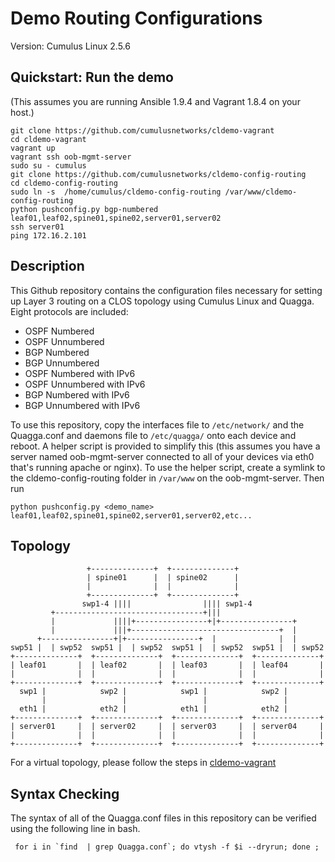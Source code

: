Demo Routing Configurations
===========================
Version: Cumulus Linux 2.5.6


Quickstart: Run the demo
------------------------
(This assumes you are running Ansible 1.9.4 and Vagrant 1.8.4 on your host.)

    git clone https://github.com/cumulusnetworks/cldemo-vagrant
    cd cldemo-vagrant
    vagrant up
    vagrant ssh oob-mgmt-server
    sudo su - cumulus
    git clone https://github.com/cumulusnetworks/cldemo-config-routing
    cd cldemo-config-routing
    sudo ln -s  /home/cumulus/cldemo-config-routing /var/www/cldemo-config-routing
    python pushconfig.py bgp-numbered leaf01,leaf02,spine01,spine02,server01,server02
    ssh server01
    ping 172.16.2.101


Description
-----------
This Github repository contains the configuration files necessary for setting
up Layer 3 routing on a CLOS topology using Cumulus Linux and Quagga. Eight
protocols are included:

 * OSPF Numbered
 * OSPF Unnumbered
 * BGP Numbered
 * BGP Unnumbered
 * OSPF Numbered with IPv6
 * OSPF Unnumbered with IPv6
 * BGP Numbered with IPv6
 * BGP Unnumbered with IPv6

To use this repository, copy the interfaces file to `/etc/network/` and the
Quagga.conf and daemons file to `/etc/quagga/` onto each device and reboot. A
helper script is provided to simplify this (this assumes you have a server
named oob-mgmt-server connected to all of your devices via eth0 that's running
apache or nginx). To use the helper script, create a symlink to the
cldemo-config-routing folder in `/var/www` on the oob-mgmt-server. Then run

    python pushconfig.py <demo_name> leaf01,leaf02,spine01,spine02,server01,server02,etc...


Topology
--------
                     +--------------+  +--------------+
                     | spine01      |  | spine02      |
                     |              |  |              |
                     +--------------+  +--------------+
                    swp1-4 ||||                |||| swp1-4
             +---------------------------------+|||
             |             ||||+----------------+|+----------------+
             |             |||+---------------------------------+  |
          +----------------+|+----------------+  |              |  |
    swp51 |  | swp52  swp51 |  | swp52  swp51 |  | swp52  swp51 |  | swp52
    +--------------+  +--------------+  +--------------+  +--------------+
    | leaf01       |  | leaf02       |  | leaf03       |  | leaf04       |
    |              |  |              |  |              |  |              |
    +--------------+  +--------------+  +--------------+  +--------------+
      swp1 |            swp2 |            swp1 |            swp2 |
           |                 |                 |                 |
      eth1 |            eth2 |            eth1 |            eth2 |
    +--------------+  +--------------+  +--------------+  +--------------+
    | server01     |  | server02     |  | server03     |  | server04     |
    |              |  |              |  |              |  |              |
    +--------------+  +--------------+  +--------------+  +--------------+

For a virtual topology, please follow the steps in [cldemo-vagrant](https://github.com/cumulusnetworks/cldemo-vagrant)


Syntax Checking
---------------
The syntax of all of the Quagga.conf files in this repository can be verified
using the following line in bash.

     for i in `find  | grep Quagga.conf`; do vtysh -f $i --dryrun; done ;
